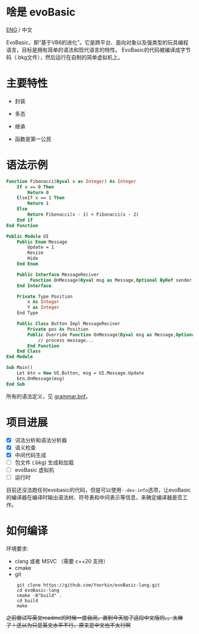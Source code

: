 # 啥是 evoBasic

[ENG](/README.md) / 中文

EvoBasic，即“基于VB6的进化”。它是跨平台、面向对象以及强类型的玩具编程语言，目标是拥有简单的语法和现代语言的特性。
EvoBasic的代码被编译成字节码（.bkg文件），然后运行在自制的简单虚拟机上。


# 主要特性

- 封装

- 多态

- 继承

- 函数是第一公民

# 语法示例

```vb
Function Fibonacci(Byval x as Integer) As Integer
	If x == 0 Then 
		Return 0
	ElseIf x == 1 Then
		Return 1
	Else
		Return Fibonacci(x - 1) + Fibonacci(x - 2)
	End if
End Function
```

```vb
Public Module UI
    Public Enum Message 
        Update = 1
        Resize
        Hide
    End Enum

    Public Interface MessageReciver
         Function OnMessage(Byval msg as Message,Optional ByRef sender as UIObject) As Boolean
    End Interface

    Private Type Position
        x As Integer
        Y as Integer
    End Type

    Public Class Button Impl MessageReciver
        Private pos As Position
        Public Override Function OnMessage(Byval msg as Message,Optional ByRef sender as UIObject) As Boolean
            // process message...
        End Function
    End Class
End Module

Sub Main()
    Let btn = New UI.Button, msg = UI.Message.Update
    btn.OnMessage(msg)
End Sub
```
所有的语法定义，见 [grammar.bnf](/doc/grammar.bnf)。


# 项目进展

- [x] 词法分析和语法分析器
- [x] 语义检查
- [x] 中间代码生成
- [ ] 包文件 (.bkg) 生成和加载
- [ ] evoBasic 虚拟机
- [ ] 运行时

目前还没法跑任何evobasic的代码，但是可以使用`--dev-info`选项，让evoBasic的编译器在编译时输出语法树、符号表和中间表示等信息，来确定编译器是否工作。

# 如何编译

环境要求:
- clang 或者 MSVC （需要 c++20 支持）
- cmake
- git

```
    git clone https://github.com/Yoorkin/evoBasic-lang.git
    cd evoBasic-lang
    cmake -B"build" .
    cd build
    make
```

~~之前尝试写英文readme的时候一度自闭。直到今天加了这段中文版的。。太棒了！还以为只是英文水平不行，原来是中文也不太行啊~~